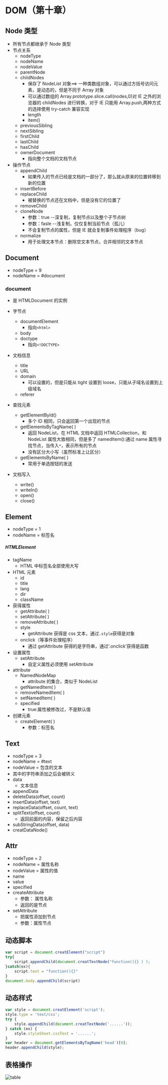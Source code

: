 # DOM（第十章）

## Node 类型

-   所有节点都继承于 Node 类型
-   节点关系
    -   nodeType
    -   nodeName
    -   nodeValue
    -   parentNode
    -   childNodes
        -   保存了 NodeList 对象==> 一种类数组对象，可以通过方括号访问元素，是动态的，但是不同于 Array 对象
        -   可以通过数组的 Array.prototype.slice.call(nodes,0)对 IE 之外的浏览器的 childNodes 进行转换，对于 IE 只能用 Array.push,两种方式的选择使用 try-catch 兼容实现
        -   length
        -   item()
    -   previousSibling
    -   nextSibling
    -   firstChild
    -   lastChild
    -   hasChild
    -   ownerDocument
        -   指向整个文档的文档节点
-   操作节点
    -   appendChild
        -   如果传入的节点已经是文档的一部分了，那么就从原来的位置转移到新的位置
    -   insertBefore
    -   replaceChild
        -   被替换的节点还在文档中，但是没有它的位置了
    -   removeChild
    -   cloneNode
        -   参数：true --深复制，复制节点以及整个子节点树
        -   参数：fasle --浅复制，仅仅复制当前节点（孤儿）
        -   不会复制节点的属性，但是 IE 就会复制事件处理程序（bug）
    -   normalize
        -   用于处理文本节点：删除空文本节点，合并相邻的文本节点

## Document

-   nodeType = 9
-   nodeName = #document

### document

-   是 HTMLDocument 的实例
-   字节点
    -   documentElement
        -   指向`<html>`
    -   body
    -   doctype
        -   指向`<!DOCTYPE>`
-   文档信息
    -   title
    -   URL
    -   domain
        -   可以设置的，但是只能从 tight 设置到 loose，只能从子域名设置到上级域名
    -   referer
-   查找元素
    -   getElementById()
        -   多个 ID 相同，只会返回第一个出现的节点
    -   getElementsByTagName( )
        -   返回 NodeList，在 HTML 文档中返回 HTMLCollection，和 NodeList 属性大致相同，但是多了 namedItem():通过 name 属性寻找节点，当传入`*`，表示所有的节点
        -   没有区分大小写（虽然标准上让区分）
    -   getElementsByName( )
        -   常用于单选按钮的发送
        
-   文档写入
    -   write()
    -   writeIn()
    -   open()
    -   close()

## Element

-   nodeType = 1
-   nodeName = 标签名

##### HTMLElement

-   tagName
    -   HTML 中标签名全部使用大写
-   HTML 元素
    -   id
    -   title
    -   lang
    -   dir
    -   className
-   获得属性
    -   getAttribute( )
    -   setAttribute( )
    -   removeAttribute( )
    -   style
        -   getAttribute 获得是 css 文本，通过`.style`获得是对象
    -   onclick（等事件处理程序）
        -   通过 getAttribute 获得的是字符串，通过'.onclick'获得是函数
-   设置属性
    -   setAttribute
        -   自定义属性必须使用 setAttribute
-   attribute
    -   NamedNodeMap
        -   attribute 的集合，类似于 NodeList
    -   getNamedItem( )
    -   removeNamedItem( )
    -   setNamedItem( )
    -   specified
        -   true:属性被修改过，不是默认值
-   创建元素
    -   createElement( )
        -   参数：标签名

## Text

-   nodeType = 3
-   nodeName = #text
-   nodeValue = 包含的文本
-   其中的字符串添加之后会被转义
-   data
    -   文本信息
-   appendData
-   deleteData(offset, count)
-   insertData(offset, text)
-   replaceData(offset, count, text)
-   splitText(offset, count)
    -   返回前面的内容，保留之后内容
-   subStringData(offset, data)
-   creatDataNode()


## Attr

-   nodeType = 2
-   nodeName = 属性名称
-   nodeValue = 属性的值
-   name
-   value
-   specified
-   createAttribute
    -   参数： 属性名称
    -   返回的是节点
-   setAttribute
    -   把属性添加到节点
    -   参数：属性节点

## 动态脚本

```javascript
var script = document.creatElement("script")
try{
    script.appendChild(document.creatTextNode("function(){} ) );
}catch(ex){
    script.text = "function(){}"
}
document.body.appendChild(script)
```

## 动态样式

```javascript
var style = document.creatElement('script');
style.type = 'text/css';
try {
    style.appendChild(document.creatTextNode('......'));
} catch (ex) {
    style.styleSheet.cssText = '......';
}
var header = document.getElementsByTagName('head')[0];
header.appendChild(style);
```

## 表格操作

![table](images/table.png)

